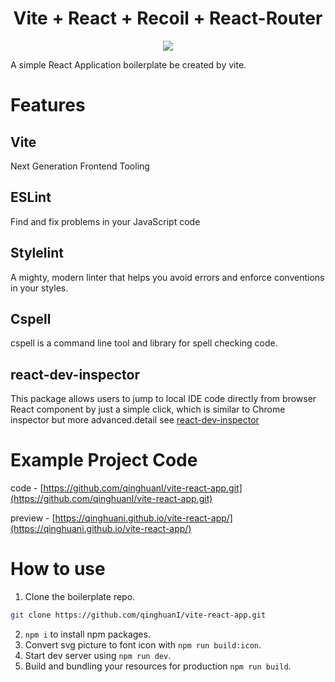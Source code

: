 # <center>Vite + React + Recoil + React-Router</center>

<div align=center><img src="https://vitejs.dev/logo.svg"/></div>

A simple React Application boilerplate be created by vite.

# Features

## Vite

Next Generation Frontend Tooling

## ESLint

Find and fix problems in your JavaScript code

## Stylelint

A mighty, modern linter that helps you avoid errors and enforce conventions in your styles.

## Cspell

cspell is a command line tool and library for spell checking code.

## react-dev-inspector

This package allows users to jump to local IDE code directly from browser React component by just a simple click, which is similar to Chrome inspector but more advanced.detail see [react-dev-inspector](https://github.com/zthxxx/react-dev-inspector#readme)

# Example Project Code

code - [https://github.com/qinghuanI/vite-react-app.git](https://github.com/qinghuanI/vite-react-app.git)

preview - [https://qinghuani.github.io/vite-react-app/](https://qinghuani.github.io/vite-react-app/)

# How to use

1. Clone the boilerplate repo.

```sh
git clone https://github.com/qinghuanI/vite-react-app.git
```

2. `npm i` to install npm packages.
3. Convert svg picture to font icon with `npm run build:icon`.
4. Start dev server using `npm run dev`.
5. Build and bundling your resources for production `npm run build`.

